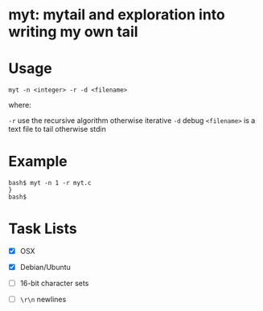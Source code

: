 # myt: mytail and exploration into writing my own tail

# Usage

```
myt -n <integer> -r -d <filename>
```

where:

  `-r` use the recursive algorithm otherwise iterative
  `-d` debug
  `<filename>` is a text file to tail otherwise stdin


# Example

```
bash$ myt -n 1 -r myt.c
}
bash$ 
```

# Task Lists
- [x] OSX
- [x] Debian/Ubuntu
- [ ] 16-bit character sets
- [ ] `\r\n` newlines

